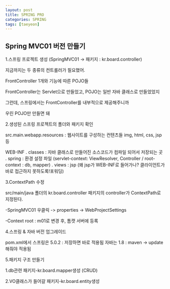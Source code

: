 ```yaml
---
layout: post
title: SPRING PRO
categories: SPRING
tags: [taeyeon]
---
```


## Spring MVC01 버전 만들기

1.스프링 프로젝트 생성 (SpringMVC01 -> 패키지 : kr.board.controller)

지금까지는 두 종류의 컨트롤러가 필요했어. 

FrontController 1개와 기능에 따른 POJO들

FrontController는 Servlet으로 만들었고, POJO는 일반 자바 클래스로 만들었었지

그런데, 스프링에서는 FrontController를 내부적으로 제공해주니까 

우린 POJO만 만들면 돼


2.생성된 스프링 프로젝트의 폴더와 패키지 확인

src.main.webapp.resources : 웹사이트를 구성하는 컨텐츠들 img, html, css, jsp등

WEB-INF . classes : 자바 클래스로 만들어진 소스코드가 컴파일 되어서 저장되는 곳
        . spring  : 환경 설정 파일 (servlet-context: ViewResolver, Controller /
                                root-context : db, mapper)
        . views   : jsp (왜 jsp가 WEB-INF로 들어가나? 클라이언트가 바로 접근하지 못하도록!포워딩)


3.ContextPath 수정

src/main/java 폴더의 kr.board.controller 패키지의 controller가 ContextPath로 지정된다.

-SpringMVC01 우클릭 -> properties -> WebProjectSettings

-Context root : m01로 변경 후, 톰캣 서버에 등록

4.스프링 & 자바 버전 업그레이드

pom.xml에서 스프링은 5.0.2 : 저장하면 바로 적용됨
           자바는 1.8    : maven -> update해줘야 적용됨


5.패키지 구조 만들기

1.db관련 패키지-kr.board.mapper생성 (CRUD)

2.VO클래스가 들어갈 패키지-kr.board.entity생성














